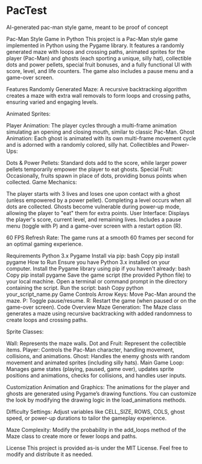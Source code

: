 # PacTest
AI-generated pac-man style game, meant to be proof of concept

Pac-Man Style Game in Python
This project is a Pac-Man style game implemented in Python using the Pygame library. It features a randomly generated maze with loops and crossing paths, animated sprites for the player (Pac-Man) and ghosts (each sporting a unique, silly hat), collectible dots and power pellets, special fruit bonuses, and a fully functional UI with score, level, and life counters. The game also includes a pause menu and a game-over screen.

Features
Randomly Generated Maze:
A recursive backtracking algorithm creates a maze with extra wall removals to form loops and crossing paths, ensuring varied and engaging levels.

Animated Sprites:

Player Animation:
The player cycles through a multi-frame animation simulating an opening and closing mouth, similar to classic Pac-Man.
Ghost Animation:
Each ghost is animated with its own multi-frame movement cycle and is adorned with a randomly colored, silly hat.
Collectibles and Power-Ups:

Dots & Power Pellets:
Standard dots add to the score, while larger power pellets temporarily empower the player to eat ghosts.
Special Fruit:
Occasionally, fruits spawn in place of dots, providing bonus points when collected.
Game Mechanics:

The player starts with 3 lives and loses one upon contact with a ghost (unless empowered by a power pellet).
Completing a level occurs when all dots are collected.
Ghosts become vulnerable during power-up mode, allowing the player to "eat" them for extra points.
User Interface:
Displays the player's score, current level, and remaining lives.
Includes a pause menu (toggle with P) and a game-over screen with a restart option (R).

60 FPS Refresh Rate:
The game runs at a smooth 60 frames per second for an optimal gaming experience.

Requirements
Python 3.x
Pygame
Install via pip:
bash
Copy
pip install pygame
How to Run
Ensure you have Python 3.x installed on your computer.
Install the Pygame library using pip if you haven't already:
bash
Copy
pip install pygame
Save the game script (the provided Python file) to your local machine.
Open a terminal or command prompt in the directory containing the script.
Run the script:
bash
Copy
python your_script_name.py
Game Controls
Arrow Keys: Move Pac-Man around the maze.
P: Toggle pause/resume.
R: Restart the game (when paused or on the game-over screen).
Code Overview
Maze Generation:
The Maze class generates a maze using recursive backtracking with added randomness to create loops and crossing paths.

Sprite Classes:

Wall: Represents the maze walls.
Dot and Fruit: Represent the collectible items.
Player: Controls the Pac-Man character, handling movement, collisions, and animations.
Ghost: Handles the enemy ghosts with random movement and animated sprites (including silly hats).
Main Game Loop:
Manages game states (playing, paused, game over), updates sprite positions and animations, checks for collisions, and handles user inputs.

Customization
Animation and Graphics:
The animations for the player and ghosts are generated using Pygame’s drawing functions. You can customize the look by modifying the drawing logic in the load_animations methods.

Difficulty Settings:
Adjust variables like CELL_SIZE, ROWS, COLS, ghost speed, or power-up durations to tailor the gameplay experience.

Maze Complexity:
Modify the probability in the add_loops method of the Maze class to create more or fewer loops and paths.

License
This project is provided as-is under the MIT License. Feel free to modify and distribute it as needed.
